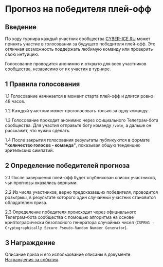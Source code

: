 # Прогноз на победителя плей-офф

## Введение

По ходу турнира каждый участник сообщества [CYBER-ICE.RU](https://t.me/cyber_ice_ru) может принять участие в голосовании за будущего победителя плей-офф. Это отличная возможность поддержать любимую команду или проверить свою интуицию.

Голосование проводится анонимно и открыто для всех участников сообщества, независимо от их участия в турнире.

## 1 Правила голосования

1.1 Голосование начинается в момент старта плей-офф и длится ровно 48 часов.

1.2 Каждый участник может проголосовать только за одну команду.

1.3 Голосование проходит анонимно через официального Телеграм-бота сообщества. Для участия отправьте боту команду `/vote`, а дальше он расскажет, что нужно сделать.

1.4 После закрытия голосования результаты публикуются в формате **"количество голосов - команда"**, показывая общую тенденцию зрительских симпатий.

## 2 Определение победителей прогноза

2.1 После завершения плей-офф будет опубликован список участников, чьи прогнозы оказались верными.

2.2 Из числа участников, верно предсказавших победителя, проводится розыгрыш, в результате которого один случайный участник становится обладателем приза.

2.3 Определение победителя происходит через официального Телеграм-бота сообщества с помощью алгоритма на основе криптографически безопасного генератора случайных чисел (`CSPRNG - Cryptographically Secure Pseudo-Random Number Generator`).

## 3 Награждение

Описание приза и его использование описаны в документе [Награждения за события](/events/event_awards.md).